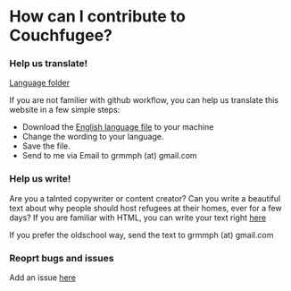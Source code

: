 # How can I contribute to Couchfugee?

### Help us translate!
[Language folder](https://github.com/grmmph/couchfugee/tree/master/csrw/lib/i18n)

If you are not familier with github workflow, you can help us translate this website in a few simple steps:
- Download the [English language file](https://raw.githubusercontent.com/grmmph/couchfugee/master/csrw/lib/i18n/en.i18n.json) to your machine 
- Change the wording to your language.
- Save the file.
- Send to me via Email to grmmph (at) gmail.com

### Help us write!
Are you a talnted copywriter or content creator? 
Can you write a beautiful text about why people should host refugees at their homes, ever for a few days?
If you are familiar with HTML, you can write your text right [here](https://github.com/grmmph/couchfugee/blob/master/csrw/client/why.html)

If you prefer the oldschool way, send the text to grmmph (at) gmail.com

### Reoprt bugs and issues
Add an issue [here](https://github.com/grmmph/couchfugee/issues)
